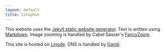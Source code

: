```yaml
---
layout: default
title: Colophon
---
```

This website uses the [Jekyll static website generator][jekyll]. Text is written using [Markdown][]. Image zooming is handled by Cabel Sasser's [FancyZoom][].

  [jekyll]: http://jekyllrb.com/
  [markdown]: http://daringfireball.net/projects/markdown/
  [fancyzoom]:http://www.fancyzoom.com/

This site is hosted on [Linode][]. DNS is handled by [Gandi][].

  [linode]: http://www.linode.com/?r=4be4bc35d12677cff12e393c9f4dd167d9eb6dfb
  [gandi]: http://www.gandi.net/

